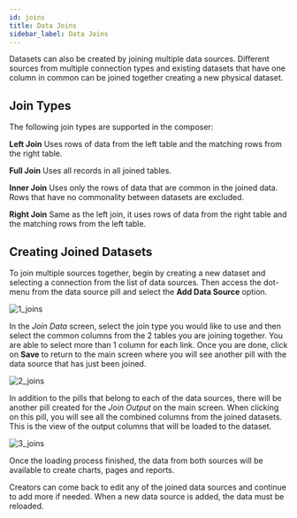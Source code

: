 ```yaml
---
id: joins
title: Data Joins
sidebar_label: Data Joins
---
```

<div style={{textAlign: "justify"}}>

Datasets can also be created by joining multiple data sources. Different sources from multiple connection types and existing datasets that have one column in common can be joined together creating a new physical dataset. 

## Join Types

The following join types are supported in the composer:

**Left Join**
Uses rows of data from the left table and the matching rows from the right table. 

**Full Join**
Uses all records in all joined tables. 

**Inner Join**
Uses only the rows of data that are common in the joined data. Rows that have no commonality between datasets are excluded. 

**Right Join**
Same as the left join, it uses rows of data from the right table and the matching rows from the left table. 

## Creating Joined Datasets

To join multiple sources together, begin by creating a new dataset and selecting a connection from the list of data sources. Then access the dot-menu from the data source pill and select the **Add Data Source** option. 

![1_joins](https://s3.amazonaws.com/cdn.qrvey.com/documentation_assets/ui-docs/datasets/Joins/1_joins.png#thumbnail)

In the _Join Data_ screen, select the join type you would like to use and then select the common columns from the 2 tables you are joining together. You are able to select more than 1 column for each link. Once you are done, click on **Save** to return to the main screen where you will see another pill with the data source that has just been joined. 

![2_joins](https://s3.amazonaws.com/cdn.qrvey.com/documentation_assets/ui-docs/datasets/Joins/2_joins.png#thumbnail-80)

In addition to the pills that belong to each of the data sources, there will be  another pill created for the _Join Output_ on the main screen.  When clicking on this pill, you will see all the combined columns from the joined datasets. This is the view of the output columns that will be loaded to the dataset.

![3_joins](https://s3.amazonaws.com/cdn.qrvey.com/documentation_assets/ui-docs/datasets/Joins/3_joins.png#thumbnail)

Once the loading process finished, the data from both sources will be available to create charts, pages and reports.

Creators can come back to edit any of the joined data sources and continue to add more if needed. When a new data source is added, the data must be reloaded. 
</div>